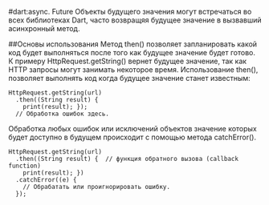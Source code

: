 #dart:async. Future
Объекты будущего значения могут встречаться во всех библиотеках Dart, часто возвращяя будущее значение в вызвавший асинхронный метод.

##Основы использования
Метод then() позволяет запланировать какой код будет выполняться после того как будущее значение будет готово. К примеру HttpRequest.getString() вернет будущее значение, так как HTTP запросы могут занимать некоторое время. Использование then(), позволяет выполнять код когда будущее значение станет известным:
```
HttpRequest.getString(url)
  .then((String result) {
    print(result); });
  // Обработка ошибок здесь.
```
Обработка любых ошибок или исключений объектов значение которых будет доступно в будущем происходит с помощью метода catchError().
```
HttpRequest.getString(url)
  .then((String result) {  // функция обратного вызова (callback function)
    print(result); })
  .catchError((e) {
    // Обрабатать или проигнорировать ошибку.
  });
```